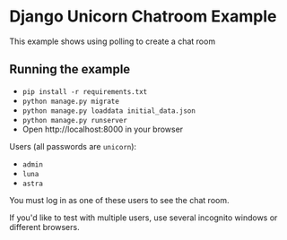# Django Unicorn Chatroom Example

This example shows using polling to create a chat room

## Running the example

* `pip install -r requirements.txt`
* `python manage.py migrate`
* `python manage.py loaddata initial_data.json`
* `python manage.py runserver`
* Open http://localhost:8000 in your browser

Users (all passwords are `unicorn`):
* `admin`
* `luna`
* `astra`

You must log in as one of these users to see the chat room.

If you'd like to test with multiple users, use several incognito windows or different browsers.
